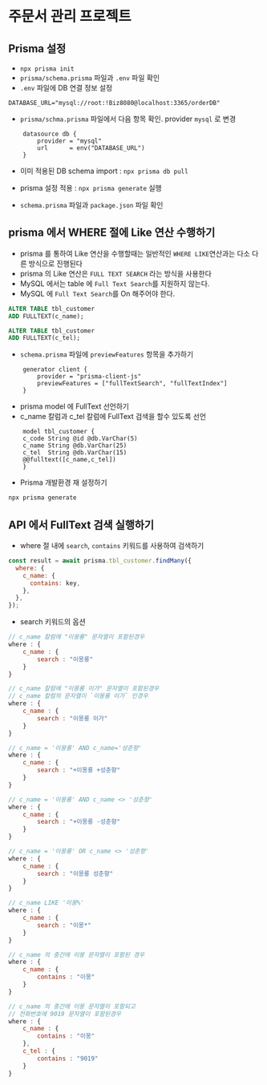 # 주문서 관리 프로젝트

## Prisma 설정

- `npx prisma init`
- `prisma/schema.prisma` 파일과 `.env` 파일 확인
- `.env` 파일에 DB 연결 정보 설정

```.env
DATABASE_URL="mysql://root:!Biz8080@localhost:3365/orderDB"
```

- `prisma/schma.prisma` 파일에서 다음 항목 확인. provider `mysql` 로 변경

```schema.prisma
    datasource db {
        provider = "mysql"
        url      = env("DATABASE_URL")
    }
```

- 이미 적용된 DB schema import : `npx prisma db pull`

- prisma 설정 적용 : `npx prisma generate` 실행
- `schema.prisma` 파일과 `package.json` 파일 확인

## prisma 에서 WHERE 절에 Like 연산 수행하기

- prisma 를 통하여 Like 연산을 수행할때는 일반적인 `WHERE LIKE`연산과는 다소 다른 방식으로 진행된다
- prisma 의 Like 연산은 `FULL TEXT SEARCH` 라는 방식을 사용한다
- MySQL 에서는 table 에 `Full Text Search`를 지원하지 않는다.
- MySQL 에 `Full Text Search`를 On 해주어야 한다.

```sql
ALTER TABLE tbl_customer
ADD FULLTEXT(c_name);

ALTER TABLE tbl_customer
ADD FULLTEXT(c_tel);
```

- `schema.prisma` 파일에 `previewFeatures` 항목을 추가하기

```schema.prisma
    generator client {
        provider = "prisma-client-js"
        previewFeatures = ["fullTextSearch", "fullTextIndex"]
    }
```

- prisma model 에 FullText 선언하기
- c_name 칼럼과 c_tel 칼럼에 FullText 검색을 할수 있도록 선언

```schema.prisma
    model tbl_customer {
    c_code String @id @db.VarChar(5)
    c_name String @db.VarChar(25)
    c_tel  String @db.VarChar(15)
    @@fulltext([c_name,c_tel])
    }
```

- Prisma 개발환경 재 설정하기

```bash
npx prisma generate
```

## API 에서 FullText 검색 실행하기

- where 절 내에 `search`, `contains` 키워드를 사용하여 검색하기

```js
const result = await prisma.tbl_customer.findMany({
  where: {
    c_name: {
      contains: key,
    },
  },
});
```

- search 키워드의 옵션

```js
// c_name 칼럼에 "이몽룡" 문자열이 포함된경우
where : {
    c_name : {
        search : "이몽룡"
    }
}

// c_name 칼럼에 "이몽룡 이가" 문자열이 포함된경우
// c_name 칼럼의 문자열이 `이몽룡 이가` 인경우
where : {
    c_name : {
        search : "이몽룡 이가"
    }
}

// c_name = '이몽룡' AND c_name='성춘향'
where : {
    c_name : {
        search : "+이몽룡 +성춘향"
    }
}

// c_name = '이몽룡' AND c_name <> '성춘향'
where : {
    c_name : {
        search : "+이몽룡 -성춘향"
    }
}

// c_name = '이몽룡' OR c_name <> '성춘향'
where : {
    c_name : {
        search : "이몽룡 성춘향"
    }
}

// c_name LIKE '이몽%'
where : {
    c_name : {
        search : "이몽*"
    }
}

// c_name 의 중간에 이몽 문자열이 포함된 경우
where : {
    c_name : {
        contains : "이몽"
    }
}

// c_name 의 중간에 이몽 문자열이 포함되고
// 전화번호에 9019 문자열이 포함된경우
where : {
    c_name : {
        contains : "이몽"
    },
    c_tel : {
        contains : "9019"
    }
}




```
